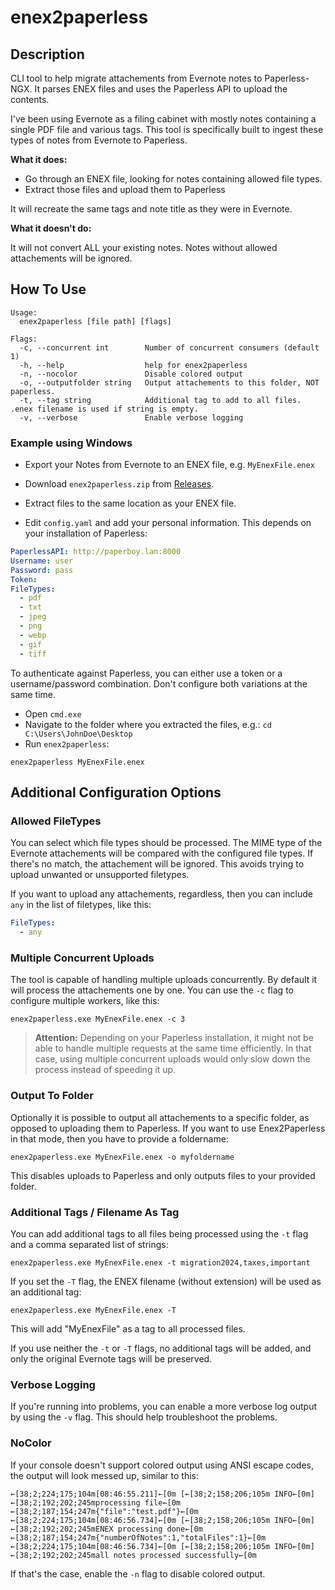 # enex2paperless

## Description

CLI tool to help migrate attachements from Evernote notes to Paperless-NGX. It parses ENEX files and uses the Paperless API to upload the contents.

I've been using Evernote as a filing cabinet with mostly notes containing a single PDF file and various tags. This tool is specifically built to ingest these types of notes from Evernote to Paperless.

**What it does:**

- Go through an ENEX file, looking for notes containing allowed file types.
- Extract those files and upload them to Paperless

It will recreate the same tags and note title as they were in Evernote.

**What it doesn't do:**

It will not convert ALL your existing notes. Notes without allowed attachements will be ignored.

## How To Use

```shell
Usage:
  enex2paperless [file path] [flags]

Flags:
  -c, --concurrent int        Number of concurrent consumers (default 1)
  -h, --help                  help for enex2paperless
  -n, --nocolor               Disable colored output
  -o, --outputfolder string   Output attachements to this folder, NOT paperless.
  -t, --tag string            Additional tag to add to all files. .enex filename is used if string is empty.
  -v, --verbose               Enable verbose logging
```

### Example using Windows

- Export your Notes from Evernote to an ENEX file, e.g. `MyEnexFile.enex`

- Download `enex2paperless.zip` from [Releases](https://github.com/kevinzehnder/enex2paperless/releases/latest).
- Extract files to the same location as your ENEX file.
- Edit `config.yaml` and add your personal information. This depends on your installation of Paperless:

```yaml
PaperlessAPI: http://paperboy.lan:8000
Username: user
Password: pass
Token: 
FileTypes:
  - pdf
  - txt
  - jpeg
  - png
  - webp
  - gif
  - tiff
```

To authenticate against Paperless, you can either use a token or a username/password combination. Don't configure both variations at the same time. 

- Open `cmd.exe`
- Navigate to the folder where you extracted the files, e.g.: `cd C:\Users\JohnDoe\Desktop`
- Run `enex2paperless`:

```shell
enex2paperless MyEnexFile.enex
```

## Additional Configuration Options

### Allowed FileTypes

You can select which file types should be processed. The MIME type of the Evernote attachements will be compared with the configured file types. If there's no match, the attachement will be ignored. This avoids trying to upload unwanted or unsupported filetypes.

If you want to upload any attachements, regardless, then you can include `any` in the list of filetypes, like this:

```yaml
FileTypes:
  - any
```

### Multiple Concurrent Uploads

The tool is capable of handling multiple uploads concurrently. By default it will process the attachements one by one. You can use the `-c` flag to configure multiple workers, like this:

```shell
enex2paperless.exe MyEnexFile.enex -c 3
```

> **Attention:** Depending on your Paperless installation, it might not be able to handle multiple requests at the same time efficiently. In that case, using multiple concurrent uploads would only slow down the process instead of speeding it up.

### Output To Folder

Optionally it is possible to output all attachements to a specific folder, as opposed to uploading them to Paperless. If you want to use Enex2Paperless in that mode, then you have to provide a foldername:

```shell
enex2paperless.exe MyEnexFile.enex -o myfoldername
```

This disables uploads to Paperless and only outputs files to your provided folder.

### Additional Tags / Filename As Tag

You can add additional tags to all files being processed using the `-t` flag and a comma separated list of strings:

```shell
enex2paperless.exe MyEnexFile.enex -t migration2024,taxes,important
```

If you set the `-T` flag, the ENEX filename (without extension) will be used as an additional tag:

```shell
enex2paperless.exe MyEnexFile.enex -T
```

This will add "MyEnexFile" as a tag to all processed files. 

If you use neither the `-t` or `-T` flags, no additional tags will be added, and only the original Evernote tags will be preserved.

### Verbose Logging

If you're running into problems, you can enable a more verbose log output by using the `-v` flag. This should help troubleshoot the problems.

### NoColor

If your console doesn't support colored output using ANSI escape codes, the output will look messed up, similar to this:

```shell
←[38;2;224;175;104m[08:46:55.211]←[0m [←[38;2;158;206;105m INFO←[0m] ←[38;2;192;202;245mprocessing file←[0m ←[38;2;187;154;247m{"file":"test.pdf"}←[0m
←[38;2;224;175;104m[08:46:56.734]←[0m [←[38;2;158;206;105m INFO←[0m] ←[38;2;192;202;245mENEX processing done←[0m ←[38;2;187;154;247m{"numberOfNotes":1,"totalFiles":1}←[0m
←[38;2;224;175;104m[08:46:56.734]←[0m [←[38;2;158;206;105m INFO←[0m] ←[38;2;192;202;245mall notes processed successfully←[0m
```

If that's the case, enable the `-n` flag to disable colored output.
